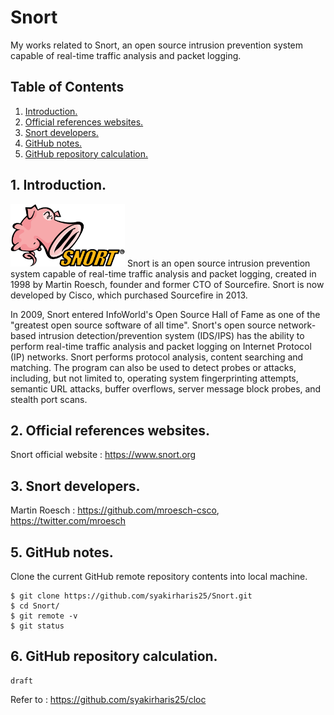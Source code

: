 # Snort
My works related to Snort, an open source intrusion prevention system capable of real-time traffic analysis and packet logging.

## Table of Contents
1. [Introduction.](#introduction)
2. [Official references websites.](#references)
3. [Snort developers.](#developers)
4. [GitHub notes.](#github)
5. [GitHub repository calculation.](#calculation)

<a name="introduction"></a>
## 1. Introduction.
<img src="snort.png" height="100"> 
Snort is an open source intrusion prevention system capable of real-time traffic analysis and packet logging, created in 1998 by Martin Roesch, founder and former CTO of Sourcefire. Snort is now developed by Cisco, which purchased Sourcefire in 2013.

In 2009, Snort entered InfoWorld's Open Source Hall of Fame as one of the "greatest open source software of all time". Snort's open source network-based intrusion detection/prevention system (IDS/IPS) has the ability to perform real-time traffic analysis and packet logging on Internet Protocol (IP) networks. Snort performs protocol analysis, content searching and matching. The program can also be used to detect probes or attacks, including, but not limited to, operating system fingerprinting attempts, semantic URL attacks, buffer overflows, server message block probes, and stealth port scans.

<a name="references"></a>
## 2. Official references websites.
Snort official website : https://www.snort.org <br />

<a name="developers"></a>
## 3. Snort developers.
Martin Roesch : https://github.com/mroesch-csco, https://twitter.com/mroesch <br />
 
<a name="github"></a>
## 5. GitHub notes.
Clone the current GitHub remote repository contents into local machine.
```
$ git clone https://github.com/syakirharis25/Snort.git
$ cd Snort/
$ git remote -v
$ git status
```

<a name="calculation"></a>
## 6. GitHub repository calculation.
```
draft
```
Refer to : https://github.com/syakirharis25/cloc
